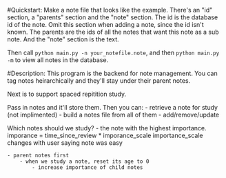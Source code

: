 #Quickstart:
Make a note file that looks like the example. There's an "id" section, a "parents" section and the "note" section. The id is the database id of the note. Omit this section when adding a note, since the id isn't known. The parents are the ids of all the notes that want this note as a sub note. And the "note" section is the text.

Then call `python main.py -n your_notefile.note`, and then `python main.py -m` to view all notes in the database.

#Description:
This program is the backend for note management. You can tag notes heirarchically and they'll stay under their parent notes.

Next is to support spaced repitition study.

Pass in notes and it'll store them. Then you can:
    - retrieve a note for study (not implimented)
    - build a notes file from all of them
    - add/remove/update

Which notes should we study?
    - the note with the highest importance.
        imporance = time_since_review * imporance_scale 
            importance_scale changes with user saying note was easy

    - parent notes first
        - when we study a note, reset its age to 0
            - increase importance of child notes
